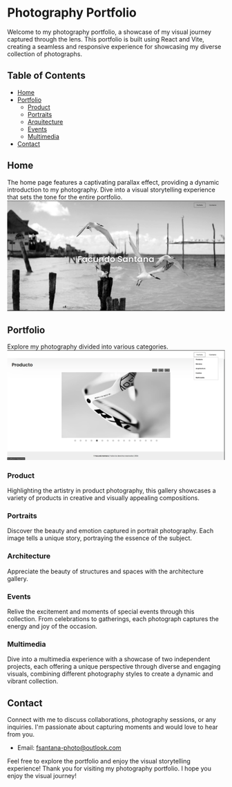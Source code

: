 # Photography Portfolio

Welcome to my photography portfolio, a showcase of my visual journey captured through the lens. This portfolio is built using React and Vite, creating a seamless and responsive experience for showcasing my diverse collection of photographs.

## Table of Contents

- [Home](#home)
- [Portfolio](#portfolio)
  - [Product](#product)
  - [Portraits](#portraits)
  - [Arquitecture](#arquitecture)
  - [Events](#events)
  - [Multimedia](#multimedia)
- [Contact](#contact)


## Home

The home page features a captivating parallax effect, providing a dynamic introduction to my photography. Dive into a visual storytelling experience that sets the tone for the entire portfolio.
![Home Page](/public/img/0_extra/home.webp)

## Portfolio

Explore my photography divided into various categories.
![Home Page](/public/img/0_extra/gallery.webp)

### Product

Highlighting the artistry in product photography, this gallery showcases a variety of products in creative and visually appealing compositions.

### Portraits

Discover the beauty and emotion captured in portrait photography. Each image tells a unique story, portraying the essence of the subject.

### Architecture

Appreciate the beauty of structures and spaces with the architecture gallery. 

### Events

Relive the excitement and moments of special events through this collection. From celebrations to gatherings, each photograph captures the energy and joy of the occasion.

### Multimedia

Dive into a multimedia experience with a showcase of two independent projects, each offering a unique perspective through diverse and engaging visuals, combining different photography styles to create a dynamic and vibrant collection.

## Contact

Connect with me to discuss collaborations, photography sessions, or any inquiries. I'm passionate about capturing moments and would love to hear from you.

- Email: [fsantana-photo@outlook.com](mailto:fsantana-photo@outlook.com)

Feel free to explore the portfolio and enjoy the visual storytelling experience!
Thank you for visiting my photography portfolio. I hope you enjoy the visual journey!

